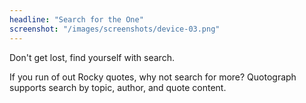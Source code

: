 ```yaml
---
headline: "Search for the One"
screenshot: "/images/screenshots/device-03.png"
---
```

Don't get lost, find yourself with search.

If you run of out Rocky quotes, why not search for more? Quotograph supports search by topic, author, and quote content.